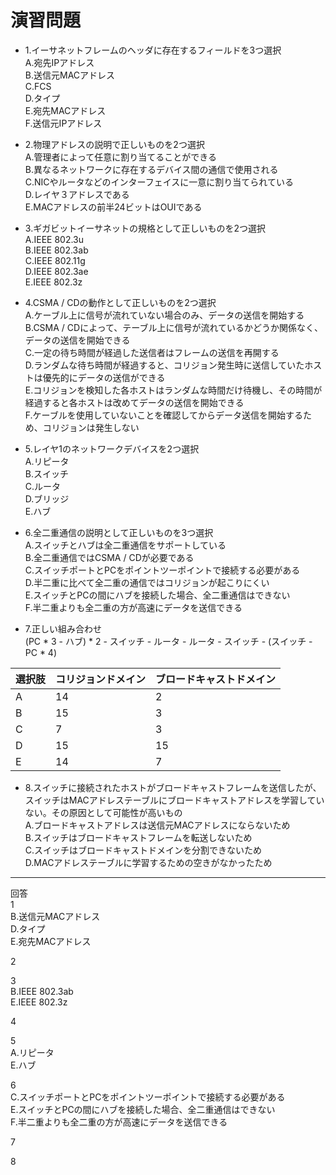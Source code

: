 # 演習問題
- 1.イーサネットフレームのヘッダに存在するフィールドを3つ選択  
A.宛先IPアドレス  
B.送信元MACアドレス  
C.FCS  
D.タイプ  
E.宛先MACアドレス  
F.送信元IPアドレス

- 2.物理アドレスの説明で正しいものを2つ選択  
A.管理者によって任意に割り当てることができる  
B.異なるネットワークに存在するデバイス間の通信で使用される  
C.NICやルータなどのインターフェイスに一意に割り当てられている  
D.レイヤ３アドレスである  
E.MACアドレスの前半24ビットはOUIである

- 3.ギガビットイーサネットの規格として正しいものを2つ選択  
A.IEEE 802.3u  
B.IEEE 802.3ab  
C.IEEE 802.11g  
D.IEEE 802.3ae  
E.IEEE 802.3z

- 4.CSMA / CDの動作として正しいものを2つ選択  
A.ケーブル上に信号が流れていない場合のみ、データの送信を開始する  
B.CSMA / CDによって、テーブル上に信号が流れているかどうか関係なく、データの送信を開始できる  
C.一定の待ち時間が経過した送信者はフレームの送信を再開する  
D.ランダムな待ち時間が経過すると、コリジョン発生時に送信していたホストは優先的にデータの送信ができる  
E.コリジョンを検知した各ホストはランダムな時間だけ待機し、その時間が経過すると各ホストは改めてデータの送信を開始できる  
F.ケーブルを使用していないことを確認してからデータ送信を開始するため、コリジョンは発生しない  

- 5.レイヤ1のネットワークデバイスを2つ選択  
A.リピータ  
B.スイッチ  
C.ルータ  
D.ブリッジ  
E.ハブ  

- 6.全二重通信の説明として正しいものを3つ選択  
A.スイッチとハブは全二重通信をサポートしている  
B.全二重通信ではCSMA / CDが必要である  
C.スイッチポートとPCをポイントツーポイントで接続する必要がある  
D.半二重に比べて全二重の通信ではコリジョンが起こりにくい  
E.スイッチとPCの間にハブを接続した場合、全二重通信はできない  
F.半二重よりも全二重の方が高速にデータを送信できる

- 7.正しい組み合わせ  
(PC * 3 - ハブ) * 2 - スイッチ - ルータ - ルータ - スイッチ - (スイッチ - PC * 4)

|選択肢|コリジョンドメイン|ブロードキャストドメイン|
|-----|---------------|--------------------|
|A    |14             |2                   |
|B    |15             |3                   |
|C    |7              |3                   |
|D    |15             |15                  |
|E    |14             |7                   |

- 8.スイッチに接続されたホストがブロードキャストフレームを送信したが、スイッチはMACアドレステーブルにブロードキャストアドレスを学習していない。その原因として可能性が高いもの  
A.ブロードキャストアドレスは送信元MACアドレスにならないため  
B.スイッチはブロードキャストフレームを転送しないため  
C.スイッチはブロードキャストドメインを分割できないため  
D.MACアドレステーブルに学習するための空きがなかったため  

---
回答  
1  
B.送信元MACアドレス  
D.タイプ  
E.宛先MACアドレス  

2  

3  
B.IEEE 802.3ab  
E.IEEE 802.3z

4  

5  
A.リピータ  
E.ハブ  

6  
C.スイッチポートとPCをポイントツーポイントで接続する必要がある  
E.スイッチとPCの間にハブを接続した場合、全二重通信はできない  
F.半二重よりも全二重の方が高速にデータを送信できる

7  

8  
